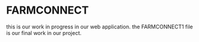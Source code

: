 # FARMCONNECT
this is our work in progress in our web application.
the FARMCONNECT1 file is our final work in our project.
